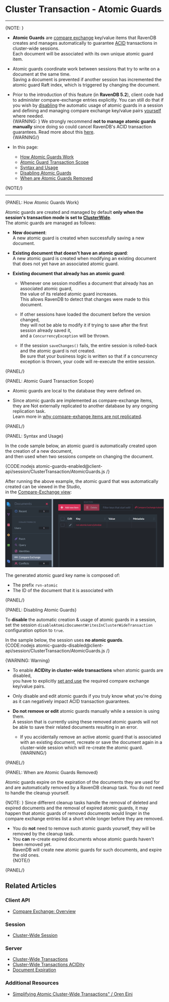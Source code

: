 ﻿# Cluster Transaction - Atomic Guards
---

{NOTE: }

* **Atomic Guards** are [compare exchange](../../../client-api/operations/compare-exchange/overview) 
  key/value items that RavenDB creates and manages automatically to guarantee 
  [ACID](../../../server/clustering/cluster-transactions#cluster-transaction-properties) 
  transactions in cluster-wide sessions.  
  Each document will be associated with its own unique atomic guard item.

* Atomic guards coordinate work between sessions that try to write on a document at the same time.  
  Saving a document is prevented if another session has incremented the atomic guard Raft index, 
  which is triggered by changing the document.

* Prior to the introduction of this feature (in **RavenDB 5.2**), client code had to 
  administer compare-exchange entries explicitly. You can still do that if you wish by 
  [disabling](../../../client-api/session/cluster-transaction/atomic-guards#disabling-atomic-guards) 
  the automatic usage of atomic guards in a session and defining and managing compare exchange 
  key/value pairs 
  [yourself](../../../client-api/operations/compare-exchange/overview#example-i---email-address-reservation) 
  where needed.  
  {WARNING: }
  We strongly recommend **not to manage atomic guards manually** since doing so could cancel RavenDB's 
  ACID transaction guarantees. Read more about this [here](../../../client-api/session/cluster-transaction/atomic-guards#disabling-atomic-guards).  
  {WARNING/}

* In this page:
  * [How Atomic Guards Work](../../../client-api/session/cluster-transaction/atomic-guards#how-atomic-guards-work)  
  * [Atomic Guard Transaction Scope](../../../client-api/session/cluster-transaction/atomic-guards#atomic-guard-transaction-scope)  
  * [Syntax and Usage](../../../client-api/session/cluster-transaction/atomic-guards#syntax-and-usage)  
  * [Disabling Atomic Guards](../../../client-api/session/cluster-transaction/atomic-guards#disabling-atomic-guards)  
  * [When are Atomic Guards Removed](../../../client-api/session/cluster-transaction/atomic-guards#when-are-atomic-guards-removed)  

{NOTE/}

---

{PANEL: How Atomic Guards Work}

Atomic guards are created and managed by default __only when the session's transaction mode is set to 
[ClusterWide](../../../client-api/session/cluster-transaction/overview#open-a-cluster-transaction)__.  
The atomic guards are managed as follows:
 
* __New document__:  
  A new atomic guard is created when successfully saving a new document.  
  
* __Existing document that doesn't have an atomic guard__:  
  A new atomic guard is created when modifying an existing document that does not yet have an associated atomic guard.

* __Existing document that already has an atomic guard__:  

    * Whenever one session modifies a document that already has an associated atomic guard,  
      the value of its related atomic guard increases.  
      This allows RavenDB to detect that changes were made to this document.
  
    * If other sessions have loaded the document before the version changed,  
      they will not be able to modify it if trying to save after the first session already saved it,  
      and a `ConcurrencyException` will be thrown.

    * If the session `saveChanges()` fails, the entire session is rolled-back and the atomic guard is not created.  
      Be sure that your business logic is written so that if a concurrency exception is thrown, your code will re-execute the entire session.

{PANEL/}

{PANEL: Atomic Guard Transaction Scope}

* Atomic guards are local to the database they were defined on.  

* Since atomic guards are implemented as compare-exchange items,  
  they are Not externally replicated to another database by any ongoing replication task.  
  Learn more in [why compare-exhange items are not replicated](../../../client-api/operations/compare-exchange/overview#why-compare-exchange-items-are-not-replicated-to-external-databases).

{PANEL/}

{PANEL: Syntax and Usage}

In the code sample below, an atomic guard is automatically created upon the creation of a new document,  
and then used when two sessions compete on changing the document.

{CODE:nodejs atomic-guards-enabled@client-api/session/ClusterTransaction/AtomicGuards.js /}

After running the above example, the atomic guard that was automatically created can be viewed in the Studio,  
in the [Compare-Exchange view](../../../studio/database/documents/compare-exchange-view#the-compare-exchange-view):

![Atomic Guard](images/atomic-guard.png "Atomic Guard")

The generated atomic guard key name is composed of:

* The prefix `rvn-atomic`
* The ID of the document that it is associated with

{PANEL/}

{PANEL: Disabling Atomic Guards}

To **disable** the automatic creation & usage of atomic guards in a session, set the session 
`disableAtomicDocumentWritesInClusterWideTransaction` configuration option to `true`.  

In the sample below, the session uses **no atomic guards**.  
{CODE:nodejs atomic-guards-disabled@client-api/session/ClusterTransaction/AtomicGuards.js /}

{WARNING: Warning}

* To enable **ACIDity in cluster-wide transactions** when atomic guards are disabled,  
  you have to explicitly [set and use](../../../client-api/operations/compare-exchange/overview) 
  the required compare exchange key/value pairs.  

* Only disable and edit atomic guards if you truly know what you're doing as it can negatively 
  impact ACID transaction guarantees.  

* **Do not remove or edit** atomic guards manually while a session is using them.  
  A session that is currently using these removed atomic guards will not be able to save 
  their related documents resulting in an error.  
  * If you accidentally remove an active atomic guard that is associated with an existing document, 
    recreate or save the document again in a cluster-wide session which will re-create the atomic guard.  
{WARNING/}

{PANEL/}

{PANEL: When are Atomic Guards Removed}

Atomic guards expire on the expiration of the documents they are used for and are automatically 
removed by a RavenDB cleanup task. You do not need to handle the cleanup yourself.  

{NOTE: }
Since different cleanup tasks handle the removal of deleted and expired documents 
and the removal of expired atomic guards, it may happen that atomic guards of removed 
documents would linger in the compare exchange entries list a short while longer before 
they are removed.  

* You do **not** need to remove such atomic guards yourself, they will be removed by 
  the cleanup task.  
* You **can** re-create expired documents whose atomic guards haven't been removed yet.  
  RavenDB will create new atomic guards for such documents, and expire the old ones.  
{NOTE/}

{PANEL/}

## Related Articles

### Client API
- [Compare Exchange: Overview](../../../client-api/operations/compare-exchange/overview)

### Session
- [Cluster-Wide Session](../../../client-api/session/cluster-transaction/overview)

### Server
- [Cluster-Wide Transactions](../../../server/clustering/cluster-transactions)
- [Cluster-Wide Transactions ACIDity](../../../server/clustering/cluster-transactions#cluster-transaction-properties)
- [Document Expiration](../../../server/extensions/expiration)

### Additional Resources
- [Simplifying Atomic Cluster-Wide Transactions" / Oren Eini](https://ayende.com/blog/194405-A/ravendb-5-2-simplifying-atomic-cluster-wide-transactions)
